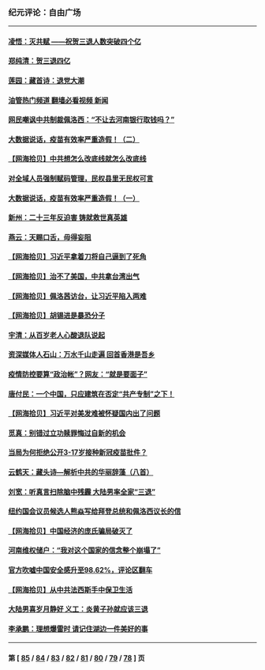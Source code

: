### 纪元评论：自由广场
---
#### [凌悟：灭共赋 ——祝贺三退人数突破四个亿](../../pages/nsc993/n13797331.md?08080330) 
#### [郑纯清：贺三退四亿](../../pages/nsc993/n13797364.md?08080330) 
#### [莲园：藏首诗：退党大潮](../../pages/nsc993/n13797328.md?08080330) 
#### [油管热门频道 翻墙必看视频 新闻](ok?08080330)
#### [网民嘲讽中共制裁佩洛西：“不让去河南银行取钱吗？”](../../pages/nsc993/n13797313.md?08080330) 
#### [大数据说话，疫苗有效率严重造假！（二）](../../pages/nsc993/n13797139.md?08080330) 
#### [【网海拾贝】中共想怎么改底线就怎么改底线](../../pages/nsc993/n13796911.md?08080330) 
#### [对全域人员强制赋码管理，民权县里无民权可言](../../pages/nsc993/n13796640.md?08080330) 
#### [大数据说话，疫苗有效率严重造假！（一）](../../pages/nsc993/n13796318.md?08080330) 
#### [新州：二十三年反迫害 铸就救世真英雄](../../pages/nsc993/n13796295.md?08080330) 
#### [燕云：天赐口舌，毋得妄阻](../../pages/nsc993/n13796291.md?08080330) 
#### [【网海拾贝】习近平拿着刀将自己逼到了死角](../../pages/nsc993/n13796240.md?08080330) 
#### [【网海拾贝】治不了美国，中共拿台湾出气](../../pages/nsc993/n13795333.md?08080330) 
#### [【网海拾贝】佩洛茜访台，让习近平陷入两难](../../pages/nsc993/n13794584.md?08080330) 
#### [【网海拾贝】胡锡进是暴恐分子](../../pages/nsc993/n13793871.md?08080330) 
#### [宇清：从百岁老人心酸退队说起](../../pages/nsc993/n13793811.md?08080330) 
#### [资深媒体人石山：万水千山走遍 回首香港是吾乡](../../pages/nsc993/n13793455.md?08080330) 
#### [疫情防控要算“政治帐”？网友：“就是要面子”](../../pages/nsc993/n13793078.md?08080330) 
#### [唐付民：一个中国，只应建筑在否定“共产专制”之下！](../../pages/nsc993/n13793104.md?08080330) 
#### [【网海拾贝】习近平对美发难被怀疑国内出了问题](../../pages/nsc993/n13792623.md?08080330) 
#### [觅真：别错过立功赎罪悔过自新的机会](../../pages/nsc993/n13792611.md?08080330) 
#### [当局为何拒绝公开3-17岁接种新冠疫苗批件？](../../pages/nsc993/n13792608.md?08080330) 
#### [云鹤天：藏头诗—解析中共的华丽辞藻（八首）](../../pages/nsc993/n13792599.md?08080330) 
#### [刘宽：听真言扫除脑中残霾 大陆男率全家“三退”](../../pages/nsc993/n13792592.md?08080330) 
#### [纽约国会议员候选人熊焱写给拜登总统和佩洛西议长的信](../../pages/nsc993/n13792165.md?08080330) 
#### [【网海拾贝】中国经济的庞氏骗局破灭了](../../pages/nsc993/n13792098.md?08080330) 
#### [河南维权储户：“我对这个国家的信念整个崩塌了”](../../pages/nsc993/n13791473.md?08080330) 
#### [官方吹嘘中国安全感升至98.62%，评论区翻车](../../pages/nsc993/n13790750.md?08080330) 
#### [【网海拾贝】从中共法西斯手中保卫生活](../../pages/nsc993/n13790641.md?08080330) 
#### [大陆男喜岁月静好 义工：炎黄子孙就应该三退](../../pages/nsc993/n13789824.md?08080330) 
#### [李承鹏：理想爆雷时 请记住湖边一件美好的事](../../pages/nsc993/n13789582.md?08080330) 

---
#### 第 [ [85](./85.md?08080330) / [84](./84.md?08080330) / [83](./83.md?08080330) / [82](./82.md?08080330) / [81](./81.md?08080330) / [80](./80.md?08080330) / [79](./79.md?08080330) / [78](./78.md?08080330) ] 页
